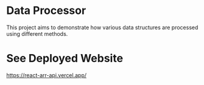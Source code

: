 # Data Processor

This project aims to demonstrate how various data structures are processed using different methods.

# See Deployed Website

https://react-arr-api.vercel.app/
